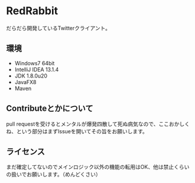 RedRabbit
====
だらだら開発しているTwitterクライアント。

## 環境
* Windows7 64bit
* IntelliJ IDEA 13.1.4
* JDK 1.8.0u20
* JavaFX8
* Maven

## Contributeとかについて
pull requestを受けるとメンタルが爆発四散して死ぬ病気なので、ここおかしくね、という部分はまずIssueを開いてその旨をお願いします。

## ライセンス
まだ確定してないのでメインロジック以外の機能の転用はOK、他は禁止くらいの扱いでお願いします。（めんどくさい）
